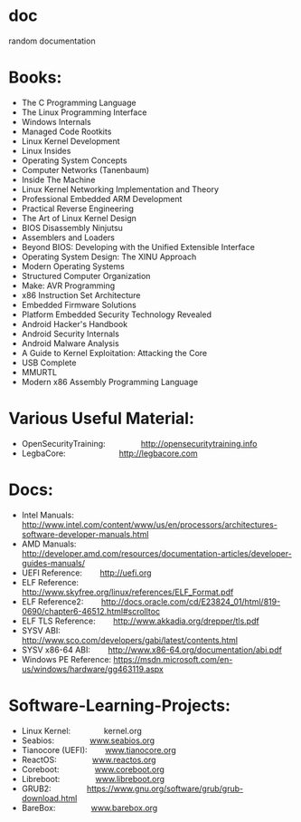 # doc
random documentation

Books:
======
- The C Programming Language
- The Linux Programming Interface
- Windows Internals
- Managed Code Rootkits
- Linux Kernel Development
- Linux Insides
- Operating System Concepts
- Computer Networks (Tanenbaum)
- Inside The Machine
- Linux Kernel Networking Implementation and Theory
- Professional Embedded ARM Development
- Practical Reverse Engineering
- The Art of Linux Kernel Design
- BIOS Disassembly Ninjutsu
- Assemblers and Loaders
- Beyond BIOS: Developing with the Unified Extensible Interface
- Operating System Design: The XINU Approach
- Modern Operating Systems
- Structured Computer Organization
- Make: AVR Programming
- x86 Instruction Set Architecture
- Embedded Firmware Solutions
- Platform Embedded Security Technology Revealed
- Android Hacker's Handbook
- Android Security Internals
- Android Malware Analysis
- A Guide to Kernel Exploitation: Attacking the Core
- USB Complete
- MMURTL
- Modern x86 Assembly Programming Language

Various Useful Material:
========================
- OpenSecurityTraining:                http://opensecuritytraining.info
- LegbaCore:                        http://legbacore.com

Docs:
=====
- Intel Manuals:        http://www.intel.com/content/www/us/en/processors/architectures-software-developer-manuals.html
- AMD Manuals:                http://developer.amd.com/resources/documentation-articles/developer-guides-manuals/
- UEFI Reference:        http://uefi.org
- ELF Reference:        http://www.skyfree.org/linux/references/ELF_Format.pdf
- ELF Reference2:        http://docs.oracle.com/cd/E23824_01/html/819-0690/chapter6-46512.html#scrolltoc
- ELF TLS Reference:        http://www.akkadia.org/drepper/tls.pdf
- SYSV ABI:                http://www.sco.com/developers/gabi/latest/contents.html
- SYSV x86-64 ABI:        http://www.x86-64.org/documentation/abi.pdf
- Windows PE Reference: https://msdn.microsoft.com/en-us/windows/hardware/gg463119.aspx


Software-Learning-Projects:
===========================
- Linux Kernel:               kernel.org
- Seabios:                www.seabios.org
- Tianocore (UEFI):        www.tianocore.org
- ReactOS:                www.reactos.org
- Coreboot:                www.coreboot.org
- Libreboot:                www.libreboot.org
- GRUB2:                https://www.gnu.org/software/grub/grub-download.html
- BareBox:                www.barebox.org
